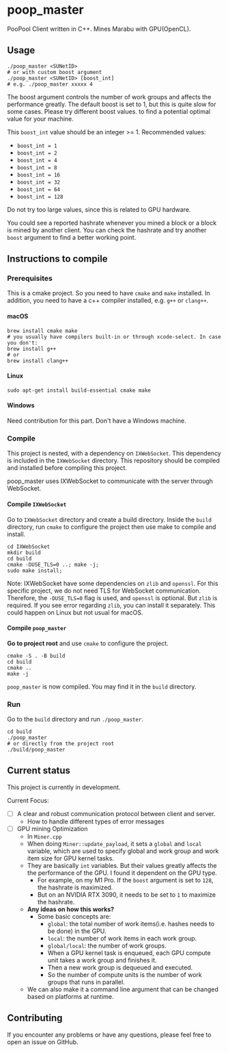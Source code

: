 # poop_master

PooPool Client written in C++. Mines Marabu with GPU(OpenCL).

## Usage

```shell
./poop_master <SUNetID>
# or with custom boost argument
./poop_master <SUNetID> [boost_int]
# e.g. ./poop_master xxxxx 4
```

The boost argument controls the number of work groups and affects the
performance greatly. The default boost is set to 1, but this is quite
slow for some cases. Please try different boost values. to find a potential
optimal value for your machine.

This `boost_int` value should be an integer >= 1. Recommended values:
- `boost_int = 1`
- `boost_int = 2`
- `boost_int = 4`
- `boost_int = 8`
- `boost_int = 16`
- `boost_int = 32`
- `boost_int = 64`
- `boost_int = 128`

Do not try too large values, since this is related to GPU hardware.

You could see a reported hashrate whenever you mined a block or a block
is mined by another client. You can check the hashrate and try another `boost`
argument to find a better working point.


## Instructions to compile

### Prerequisites
This is a cmake project. So you need to have `cmake` and `make` installed. In addition,
you need to have a c++ compiler installed, e.g. `g++` or `clang++`.

#### macOS
```shell
brew install cmake make
# you usually have compilers built-in or through xcode-select. In case you don't:
brew install g++
# or
brew install clang++
```

#### Linux
```shell
sudo apt-get install build-essential cmake make
```

#### Windows

Need contribution for this part. Don't have a Windows machine.

### Compile

This project is nested, with a dependency on `IXWebSocket`. This dependency is
included in the `IXWebSocket` directory. This repository should be compiled
and installed before compiling this project.

poop_master uses IXWebSocket to communicate with the server through WebSocket.

#### Compile `IXWebSocket`

Go to `IXWebSocket` directory and create a build directory. Inside the `build`
directory, run `cmake` to configure the project then use make to compile and install.

```shell
cd IXWebSocket
mkdir build
cd build
cmake -DUSE_TLS=0 ..; make -j;
sudo make install;
```

Note: IXWebSocket have some dependencies on `zlib` and `openssl`. For this
specific project, we do not need TLS for WebSocket communication. Therefore,
the `-DUSE_TLS=0` flag is used, and `openssl` is optional. But `zlib` is required.
If you see error regarding `zlib`, you can install it separately. This could happen
on Linux but not usual for macOS.

#### Compile `poop_master`

**Go to project root** and use `cmake` to configure the project.

```shell
cmake -S . -B build
cd build
cmake ..
make -j
```

`poop_master` is now compiled. You may find it in the `build` directory.

### Run

Go to the `build` directory and run `./poop_master`.

```shell
cd build
./poop_master
# or directly from the project root
./build/poop_master
```

## Current status

This project is currently in development.

Current Focus:

- [ ] A clear and robust communication protocol between client and server.
  - How to handle different types of error messages
- [ ] GPU mining Optimization
    - In `Miner.cpp`
    - When doing `Miner::update_payload`, it sets a `global` and `local` variable, which are used to specify global and 
work group and work item size for GPU kernel tasks.
    - They are basically `int` variables. But their values greatly affects the 
the performance of the GPU. I found it dependent on the GPU type. 
      - For example, on my M1 Pro. If the `boost` argument is set to `128`, the hashrate is maximized.
      - But on an NVIDIA RTX 3090, it needs to be set to `1` to maximize the hashrate.
    - **Any ideas on how this works?**
      - Some basic concepts are:
        - `global`: the total number of work items(i.e. hashes needs to be done) in the GPU.
        - `local`: the number of work items in each work group.
        - `global/local`: the number of work groups.
        - When a GPU kernel task is enqueued, each GPU compute unit takes a work group and finishes it.
        - Then a new work group is dequeued and executed.
        - So the number of compute units is the number of work groups that runs in parallel.
    - We can also make it a command line argument that can be changed based on platforms at runtime.

## Contributing

If you encounter any problems or have any questions, please feel free to
open an issue on GitHub. 
